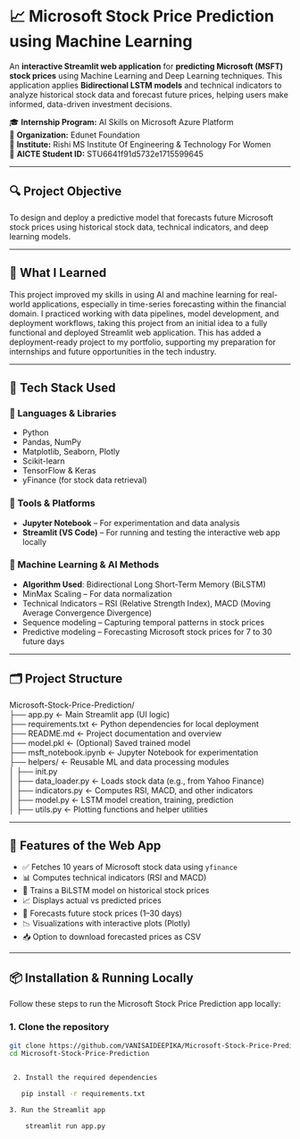 # 📈 Microsoft Stock Price Prediction using Machine Learning

An **interactive Streamlit web application** for **predicting Microsoft (MSFT) stock prices** using Machine Learning and Deep Learning techniques. This application applies **Bidirectional LSTM models** and technical indicators to analyze historical stock data and forecast future prices, helping users make informed, data-driven investment decisions.

🎓 **Internship Program:** AI Skills on Microsoft Azure Platform  
🏢 **Organization:** Edunet Foundation  
🏫 **Institute:** Rishi MS Institute Of Engineering & Technology For Women  
🧠 **AICTE Student ID:** STU6641f91d5732e1715599645

---

## 🔍 Project Objective

To design and deploy a predictive model that forecasts future Microsoft stock prices using historical stock data, technical indicators, and deep learning models.

---

## 🌻 What I Learned

This project improved my skills in using AI and machine learning for real-world applications, especially in time-series forecasting within the financial domain. I practiced working with data pipelines, model development, and deployment workflows, taking this project from an initial idea to a fully functional and deployed Streamlit web application. This has added a deployment-ready project to my portfolio, supporting my preparation for internships and future opportunities in the tech industry.

---
## 🧠 Tech Stack Used

### 📌 Languages & Libraries
- Python
- Pandas, NumPy
- Matplotlib, Seaborn, Plotly
- Scikit-learn
- TensorFlow & Keras
- yFinance (for stock data retrieval)

### 📌 Tools & Platforms
- **Jupyter Notebook** – For experimentation and data analysis  
- **Streamlit (VS Code)** – For running and testing the interactive web app locally

### 📌 Machine Learning & AI Methods
- **Algorithm Used**: Bidirectional Long Short-Term Memory (BiLSTM)
- MinMax Scaling – For data normalization
- Technical Indicators – RSI (Relative Strength Index), MACD (Moving Average Convergence Divergence)
- Sequence modeling – Capturing temporal patterns in stock prices
- Predictive modeling – Forecasting Microsoft stock prices for 7 to 30 future days


---

## 🗂️ Project Structure
Microsoft-Stock-Price-Prediction/      
├── app.py ← Main Streamlit app (UI logic)                           
├── requirements.txt ← Python dependencies for local deployment                    
├── README.md ← Project documentation and overview                   
├── model.pkl ← (Optional) Saved trained model                  
├── msft_notebook.ipynb ← Jupyter Notebook for experimentation                         
├── helpers/ ← Reusable ML and data processing modules                           
│ ├── init.py                                                        
│ ├── data_loader.py ← Loads stock data (e.g., from Yahoo Finance)                       
│ ├── indicators.py ← Computes RSI, MACD, and other indicators                        
│ ├── model.py ← LSTM model creation, training, prediction                       
│ ├── utils.py ← Plotting functions and helper utilities           

---

## 🚀 Features of the Web App

- ✅ Fetches 10 years of Microsoft stock data using `yfinance`
- 📊 Computes technical indicators (RSI and MACD)
- 🧠 Trains a BiLSTM model on historical stock prices
- 📈 Displays actual vs predicted prices
- 🔮 Forecasts future stock prices (1–30 days)
- 📉 Visualizations with interactive plots (Plotly)
- 📥 Option to download forecasted prices as CSV

---

## 📦 Installation & Running Locally

Follow these steps to run the Microsoft Stock Price Prediction app locally:

### 1. **Clone the repository**
```bash
git clone https://github.com/VANISAIDEEPIKA/Microsoft-Stock-Price-Prediction.git
cd Microsoft-Stock-Price-Prediction


 2. Install the required dependencies

   pip install -r requirements.txt

3. Run the Streamlit app

    streamlit run app.py
